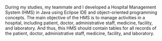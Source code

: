 During my studies, my teammate and I developed a Hospital Management System (HMS) in Java using Eclipse IDE and object-oriented programming concepts. The main objective of the HMS is to manage activities in a hospital, including patient, doctor, administrative staff, medicine, facility, and laboratory. And thus, this HMS should contain tables for all records of the patient, doctor, administrative staff, medicine, facility, and laboratory.
